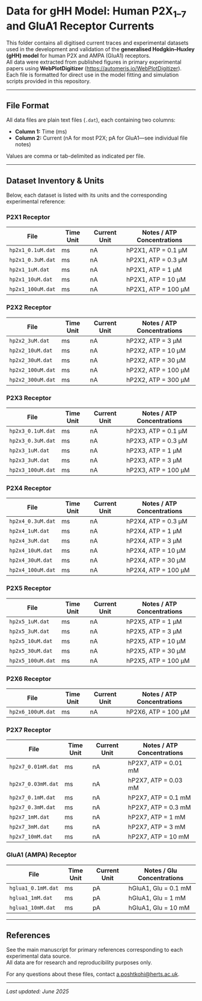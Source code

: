 # Data for gHH Model: Human P2X<sub>1–7</sub> and GluA1 Receptor Currents

This folder contains all digitised current traces and experimental datasets used in the development and validation of the **generalised Hodgkin–Huxley (gHH) model** for human P2X and AMPA (GluA1) receptors.  
All data were extracted from published figures in primary experimental papers using **WebPlotDigitizer** (https://automeris.io/WebPlotDigitizer).  
Each file is formatted for direct use in the model fitting and simulation scripts provided in this repository.

---

## File Format

All data files are plain text files (`.dat`), each containing two columns:
- **Column 1:** Time (ms)
- **Column 2:** Current (nA for most P2X; pA for GluA1—see individual file notes)

Values are comma or tab-delimited as indicated per file.

---

## Dataset Inventory & Units

Below, each dataset is listed with its units and the corresponding experimental reference:

### **P2X1 Receptor**
| File                        | Time Unit | Current Unit | Notes / ATP Concentrations              |
|-----------------------------|-----------|--------------|-----------------------------------------|
| `hp2x1_0.1uM.dat`           | ms        | nA           | hP2X1, ATP = 0.1 μM                    |
| `hp2x1_0.3uM.dat`           | ms        | nA           | hP2X1, ATP = 0.3 μM                    |
| `hp2x1_1uM.dat`             | ms        | nA           | hP2X1, ATP = 1 μM                      |
| `hp2x1_10uM.dat`            | ms        | nA           | hP2X1, ATP = 10 μM                     |
| `hp2x1_100uM.dat`           | ms        | nA           | hP2X1, ATP = 100 μM                    |

### **P2X2 Receptor**
| File                        | Time Unit | Current Unit | Notes / ATP Concentrations              |
|-----------------------------|-----------|--------------|-----------------------------------------|
| `hp2x2_3uM.dat`             | ms        | nA           | hP2X2, ATP = 3 μM                      |
| `hp2x2_10uM.dat`            | ms        | nA           | hP2X2, ATP = 10 μM                     |
| `hp2x2_30uM.dat`            | ms        | nA           | hP2X2, ATP = 30 μM                     |
| `hp2x2_100uM.dat`           | ms        | nA           | hP2X2, ATP = 100 μM                    |
| `hp2x2_300uM.dat`           | ms        | nA           | hP2X2, ATP = 300 μM                    |

### **P2X3 Receptor**
| File                        | Time Unit | Current Unit | Notes / ATP Concentrations              |
|-----------------------------|-----------|--------------|-----------------------------------------|
| `hp2x3_0.1uM.dat`           | ms        | nA           | hP2X3, ATP = 0.1 μM                    |
| `hp2x3_0.3uM.dat`           | ms        | nA           | hP2X3, ATP = 0.3 μM                    |
| `hp2x3_1uM.dat`             | ms        | nA           | hP2X3, ATP = 1 μM                      |
| `hp2x3_3uM.dat`             | ms        | nA           | hP2X3, ATP = 3 μM                      |
| `hp2x3_100uM.dat`           | ms        | nA           | hP2X3, ATP = 100 μM                    |

### **P2X4 Receptor**
| File                        | Time Unit | Current Unit | Notes / ATP Concentrations              |
|-----------------------------|-----------|--------------|-----------------------------------------|
| `hp2x4_0.3uM.dat`           | ms        | nA           | hP2X4, ATP = 0.3 μM                    |
| `hp2x4_1uM.dat`             | ms        | nA           | hP2X4, ATP = 1 μM                      |
| `hp2x4_3uM.dat`             | ms        | nA           | hP2X4, ATP = 3 μM                      |
| `hp2x4_10uM.dat`            | ms        | nA           | hP2X4, ATP = 10 μM                     |
| `hp2x4_30uM.dat`            | ms        | nA           | hP2X4, ATP = 30 μM                     |
| `hp2x4_100uM.dat`           | ms        | nA           | hP2X4, ATP = 100 μM                    |

### **P2X5 Receptor**
| File                        | Time Unit | Current Unit | Notes / ATP Concentrations              |
|-----------------------------|-----------|--------------|-----------------------------------------|
| `hp2x5_1uM.dat`             | ms        | nA           | hP2X5, ATP = 1 μM                      |
| `hp2x5_3uM.dat`             | ms        | nA           | hP2X5, ATP = 3 μM                      |
| `hp2x5_10uM.dat`            | ms        | nA           | hP2X5, ATP = 10 μM                     |
| `hp2x5_30uM.dat`            | ms        | nA           | hP2X5, ATP = 30 μM                     |
| `hp2x5_100uM.dat`           | ms        | nA           | hP2X5, ATP = 100 μM                    |

### **P2X6 Receptor**
| File                        | Time Unit | Current Unit | Notes / ATP Concentrations              |
|-----------------------------|-----------|--------------|-----------------------------------------|
| `hp2x6_100uM.dat`           | ms        | nA           | hP2X6, ATP = 100 μM                    |

### **P2X7 Receptor**
| File                        | Time Unit | Current Unit | Notes / ATP Concentrations              |
|-----------------------------|-----------|--------------|-----------------------------------------|
| `hp2x7_0.01mM.dat`          | ms        | nA           | hP2X7, ATP = 0.01 mM                   |
| `hp2x7_0.03mM.dat`          | ms        | nA           | hP2X7, ATP = 0.03 mM                   |
| `hp2x7_0.1mM.dat`           | ms        | nA           | hP2X7, ATP = 0.1 mM                    |
| `hp2x7_0.3mM.dat`           | ms        | nA           | hP2X7, ATP = 0.3 mM                    |
| `hp2x7_1mM.dat`             | ms        | nA           | hP2X7, ATP = 1 mM                      |
| `hp2x7_3mM.dat`             | ms        | nA           | hP2X7, ATP = 3 mM                      |
| `hp2x7_10mM.dat`            | ms        | nA           | hP2X7, ATP = 10 mM                     |

### **GluA1 (AMPA) Receptor**
| File                        | Time Unit | Current Unit | Notes / Glu Concentrations              |
|-----------------------------|-----------|--------------|-----------------------------------------|
| `hglua1_0.1mM.dat`          | ms        | pA           | hGluA1, Glu = 0.1 mM                    |
| `hglua1_1mM.dat`            | ms        | pA           | hGluA1, Glu = 1 mM                      |
| `hglua1_10mM.dat`           | ms        | pA           | hGluA1, Glu = 10 mM                     |

---

## References

See the main manuscript for primary references corresponding to each experimental data source.  
All data are for research and reproducibility purposes only.

For any questions about these files, contact [a.poshtkohi@herts.ac.uk](mailto:a.poshtkohi@herts.ac.uk).

---

*Last updated: June 2025*

